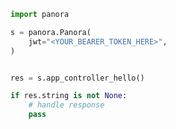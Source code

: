 <!-- Start SDK Example Usage [usage] -->
```python
import panora

s = panora.Panora(
    jwt="<YOUR_BEARER_TOKEN_HERE>",
)


res = s.app_controller_hello()

if res.string is not None:
    # handle response
    pass

```
<!-- End SDK Example Usage [usage] -->
